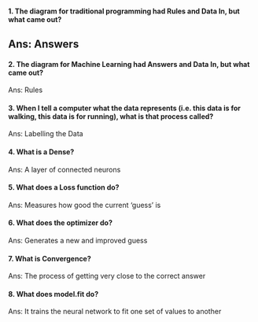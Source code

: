 #### 1. The diagram for traditional programming had Rules and Data In, but what came out?
## Ans: Answers
#### 2. The diagram for Machine Learning had Answers and Data In, but what came out?
Ans: Rules
#### 3. When I tell a computer what the data represents (i.e. this data is for walking, this data is for running), what is that process called?
Ans: Labelling the Data
#### 4. What is a Dense?
Ans: A layer of connected neurons
#### 5. What does a Loss function do?
Ans: Measures how good the current ‘guess’ is
#### 6. What does the optimizer do?
Ans: Generates a new and improved guess
#### 7. What is Convergence?
Ans: The process of getting very close to the correct answer
#### 8. What does model.fit do?
Ans: It trains the neural network to fit one set of values to another

